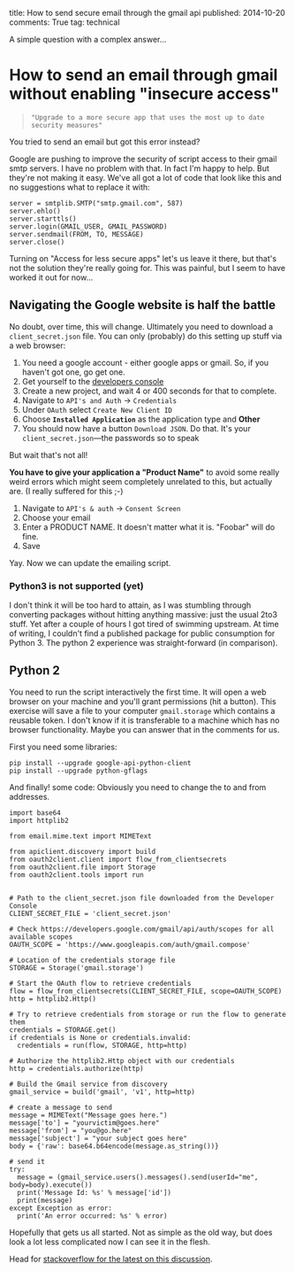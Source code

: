 title: How to send secure email through the gmail api
published: 2014-10-20
comments: True
tag: technical


A simple question with a complex answer...


# How to send an email through gmail without enabling "insecure access"

> `"Upgrade to a more secure app that uses the most up to date security measures"`

You tried to send an email but got this error instead?

Google are pushing to improve the security of script access to their gmail smtp servers.  I have no problem with that.  In fact I'm happy to help.
But they're not making it easy.  We've all got a lot of code that look like this and no suggestions what to replace it with:

    server = smtplib.SMTP("smtp.gmail.com", 587)
    server.ehlo()
    server.starttls()
    server.login(GMAIL_USER, GMAIL_PASSWORD)
    server.sendmail(FROM, TO, MESSAGE)
    server.close()

Turning on "Access for less secure apps" let's us leave it there, but that's not the solution they're really going for.
This was painful, but I seem to have worked it out for now...


## Navigating the Google website is half the battle

No doubt, over time, this will change.  Ultimately you need to download a `client_secret.json` file.  You can only 
(probably) do this setting up stuff via a web browser:

1. You need a google account - either google apps or gmail. So, if you haven't got one, go get one.
1. Get yourself to the [developers console](https://console.developers.google.com/)
1. Create a new project, and wait 4 or 400 seconds for that to complete.
1. Navigate to `API's and Auth` -> `Credentials`
1. Under `OAuth` select `Create New Client ID`
1. Choose **`Installed Application`** as the application type and **Other**
1. You should now have a button `Download JSON`. Do that.  It's your `client_secret.json`—the passwords so to speak

But wait that's not all!

**You have to give your application a "Product Name"** to avoid some really weird errors
which might seem completely unrelated to this, but actually are.  (I really suffered for this ;-)

1. Navigate to `API's & auth` -> `Consent Screen`
1. Choose your email
1. Enter a PRODUCT NAME.  It doesn't matter what it is. "Foobar" will do fine.
1. Save

Yay. Now we can update the emailing script.


### Python3 is not supported (yet)

I don't think it will be too hard to attain, as I was stumbling through converting packages without hitting anything 
massive: just the usual 2to3 stuff.  Yet after a couple of hours I got tired of swimming upstream.  At time of writing, 
I couldn't find a published package for public consumption for Python 3.  The python 2 experience was straight-forward 
(in comparison).

## Python 2

You need to run the script interactively the first time.  It will open a web browser on your machine and you'll grant 
permissions (hit a button).  This exercise will save a file to your computer `gmail.storage` which contains a reusable 
token.  I don't know if it is transferable to a machine which has no browser functionality. Maybe you can answer that 
in the comments for us.

First you need some libraries:

    pip install --upgrade google-api-python-client
    pip install --upgrade python-gflags

And finally! some code:
Obviously you need to change the to and from addresses.

```{.python}
import base64
import httplib2

from email.mime.text import MIMEText

from apiclient.discovery import build
from oauth2client.client import flow_from_clientsecrets
from oauth2client.file import Storage
from oauth2client.tools import run


# Path to the client_secret.json file downloaded from the Developer Console
CLIENT_SECRET_FILE = 'client_secret.json'

# Check https://developers.google.com/gmail/api/auth/scopes for all available scopes
OAUTH_SCOPE = 'https://www.googleapis.com/auth/gmail.compose'

# Location of the credentials storage file
STORAGE = Storage('gmail.storage')

# Start the OAuth flow to retrieve credentials
flow = flow_from_clientsecrets(CLIENT_SECRET_FILE, scope=OAUTH_SCOPE)
http = httplib2.Http()

# Try to retrieve credentials from storage or run the flow to generate them
credentials = STORAGE.get()
if credentials is None or credentials.invalid:
  credentials = run(flow, STORAGE, http=http)

# Authorize the httplib2.Http object with our credentials
http = credentials.authorize(http)

# Build the Gmail service from discovery
gmail_service = build('gmail', 'v1', http=http)

# create a message to send
message = MIMEText("Message goes here.")
message['to'] = "yourvictim@goes.here"
message['from'] = "you@go.here"
message['subject'] = "your subject goes here"
body = {'raw': base64.b64encode(message.as_string())}

# send it
try:
  message = (gmail_service.users().messages().send(userId="me", body=body).execute())
  print('Message Id: %s' % message['id'])
  print(message)
except Exception as error:
  print('An error occurred: %s' % error)
```

Hopefully that gets us all started.  Not as simple as the old way, but does look a lot less complicated now I can see it in the flesh.


Head for [stackoverflow for the latest on this discussion](http://stackoverflow.com/questions/25944883/how-to-send-an-email-through-gmail-without-enabling-insecure-access).
